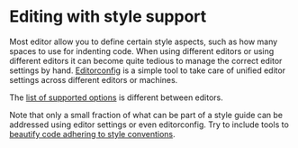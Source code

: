 # Editing with style support

Most editor allow you to define certain style aspects, such as how many spaces to use for indenting code. When using different editors or using different editors it can become quite tedious to manage the correct editor settings by hand. [Editorconfig](http://editorconfig.org/) is a simple tool to take care of unified editor settings across different editors or machines.

The [list of supported options](https://github.com/editorconfig/editorconfig/wiki/EditorConfig-Properties) is different between editors.

Note that only a small fraction of what can be part of a style guide can be addressed using editor settings or even editorconfig. Try to include tools to [beautify code adhering to style conventions](Beautification.md).
